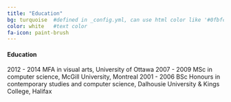 ```yaml
---
title: "Education"
bg: turquoise  #defined in _config.yml, can use html color like '#0fbfcf'
color: white   #text color
fa-icon: paint-brush
---
```


#### Education  

2012 - 2014 MFA in visual arts, University of Ottawa
  2007 - 2009 MSc in computer science, McGill University, Montreal
  2001 - 2006 BSc Honours in contemporary studies and computer science, 
Dalhousie University & Kings College, Halifax

